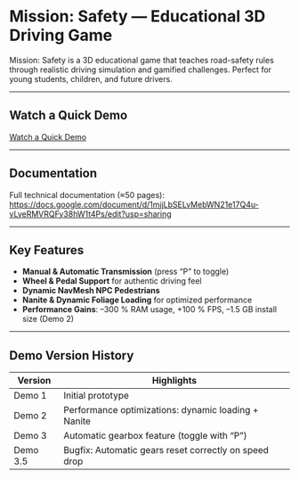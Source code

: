 # Mission: Safety — Educational 3D Driving Game

Mission: Safety is a 3D educational game that teaches road-safety rules through realistic driving simulation and gamified challenges. Perfect for young students, children, and future drivers.

---

## Watch a Quick Demo

[Watch a Quick Demo](https://youtu.be/bZZg1TNmbMQ)

---

## Documentation

Full technical documentation (≈50 pages):  
https://docs.google.com/document/d/1mjjLbSELvMebWN21e17Q4u-vLyeRMVRQFy38hW1t4Ps/edit?usp=sharing

---

## Key Features

- **Manual & Automatic Transmission** (press “P” to toggle)  
- **Wheel & Pedal Support** for authentic driving feel  
- **Dynamic NavMesh NPC Pedestrians**  
- **Nanite & Dynamic Foliage Loading** for optimized performance  
- **Performance Gains**: –300 % RAM usage, +100 % FPS, –1.5 GB install size (Demo 2)

---

## Demo Version History

| Version  | Highlights                                            |
|----------|-------------------------------------------------------|
| Demo 1   | Initial prototype                                     |
| Demo 2   | Performance optimizations: dynamic loading + Nanite   |
| Demo 3   | Automatic gearbox feature (toggle with “P”)           |
| Demo 3.5 | Bugfix: Automatic gears reset correctly on speed drop |
